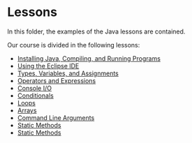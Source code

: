 # Lessons

In this folder, the examples of the Java lessons are contained. 

Our course is divided in the following lessons:

* [Installing Java, Compiling, and Running Programs](02_java/)
* [Using the Eclipse IDE](03_eclipse/)
* [Types, Variables, and Assignments](04_types_variables_assigments/)
* [Operators and Expressions](05_operators_expressions/)
* [Console I/O](06_console_io/)
* [Conditionals](07_conditionals/)
* [Loops](08_loops/)
* [Arrays](09_arrays/)
* [Command Line Arguments](10_command_line_args/)
* [Static Methods](11_static_methods/)
* [Static Methods](12_static_variables/)